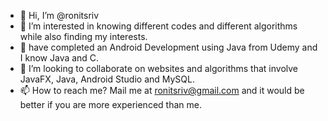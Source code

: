 - 👋 Hi, I’m @ronitsriv
- 👀 I’m interested in knowing different codes and different algorithms while also finding my interests.
- 🌱 have completed an Android Development using Java from Udemy and I know Java and C.
- 💞️ I’m looking to collaborate on websites and algorithms that involve JavaFX, Java, Android Studio and MySQL.
- 📫 How to reach me? Mail me at ronitsriv@gmail.com and it would be better if you are more experienced than me.

<!---
ronitsriv/ronitsriv is a ✨ special ✨ repository because its `README.md` (this file) appears on your GitHub profile.
You can click the Preview link to take a look at your changes.
--->
